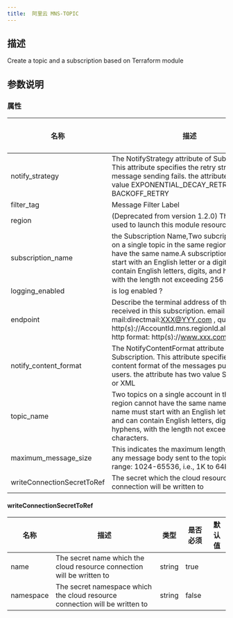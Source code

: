 ```yaml
---
title:  阿里云 MNS-TOPIC
---
```


## 描述

Create a topic and a subscription based on Terraform module

## 参数说明


### 属性

 名称 | 描述 | 类型 | 是否必须 | 默认值 
 ------------ | ------------- | ------------- | ------------- | ------------- 
 notify_strategy | The NotifyStrategy attribute of Subscription. This attribute specifies the retry strategy when message sending fails. the attribute has two value EXPONENTIAL_DECAY_RETR or BACKOFF_RETRY  | string | false |  
 filter_tag | Message Filter Label | string | false |  
 region | (Deprecated from version 1.2.0) The region used to launch this module resources. | string | false |  
 subscription_name | the Subscription Name,Two subcription Name on a single topic in the same region cannot have the same name.A subscription name must start with an English letter or a digit, and can contain English letters, digits, and hyphens, with the length not exceeding 256 characters. | string | false |  
 logging_enabled | is log enabled ? | bool | false |  
 endpoint | Describe the terminal address of the message received in this subscription. email format: mail:directmail:XXX@YYY.com ,   queue format: http(s)://AccountId.mns.regionId.aliyuncs.com/, http format: http(s)://www.xxx.com/xxx | string | false |  
 notify_content_format | The NotifyContentFormat attribute of Subscription. This attribute specifies the content format of the messages pushed to users. the attribute has two value SIMPLIFIED or XML | string | false |  
 topic_name | Two topics on a single account in the same region cannot have the same name. A topic name must start with an English letter or a digit, and can contain English letters, digits, and hyphens, with the length not exceeding 256 characters. | string | false |  
 maximum_message_size | This indicates the maximum length, in bytes, of any message body sent to the topic. Valid value range: 1024-65536, i.e., 1K to 64K. | number | false |  
 writeConnectionSecretToRef | The secret which the cloud resource connection will be written to | [writeConnectionSecretToRef](#writeConnectionSecretToRef) | false |  


#### writeConnectionSecretToRef

 名称 | 描述 | 类型 | 是否必须 | 默认值 
 ------------ | ------------- | ------------- | ------------- | ------------- 
 name | The secret name which the cloud resource connection will be written to | string | true |  
 namespace | The secret namespace which the cloud resource connection will be written to | string | false |  
